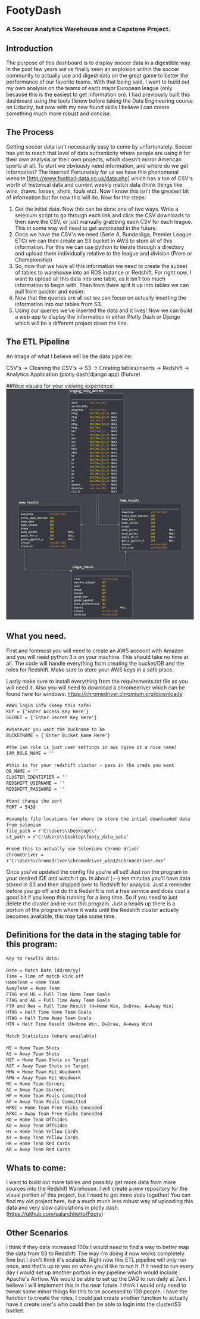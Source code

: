 # FootyDash

### A Soccer Analytics Warehouse and a Capstone Project.

## Introduction
The purpose of this dashboard is to display soccer data in a digestible way. In the past few years we've finally seen an explosion within the soccer community to actually use and digest data on the great game to better the performance of our favorite teams. With that being said, I want to build out my own analysis on the teams of each major European league (only because this is the easiest to get information on). I had previously built this dashboard using the tools I knew before taking the Data Engineering course on Udacity, but now with my new found skills I believe I can create something much more robust and concise. 

## The Process 
Getting soccer data isn't necessarily easy to come by unfortunately. Soccer has yet to reach that level of data authenticity where people are using it for their own analysis or their own projects, which doesn't mirror American sports at all. To start we obviously need information, and where do we get information? The internet! Fortunately for us we have this phenomenal website [http://www.football-data.co.uk/data.php] which has a ton of CSV's worth of historical data and current weekly match data (think things like wins, draws. losses, shots, fouls etc). Now I know this isn't the greatest bit of information but for now this will do. Now for the steps:

1. Get the initial data. Now this can be done one of two ways. Write a selenium script to go through each link and click the CSV downloads to then save the CSV, or just manually grabbing each CSV for each league. This in some way will need to get automated in the future.
2. Once we have the CSV's we need (Serie A, Bundesliga, Premier League ETC) we can then create an S3 bucket in AWS to store all of this information. For this we can use python to iterate through a directory and upload them individually relative to the league and division (Prem or Championship)
3. So, now that we have all this information we need to create the subset of tables to warehouse into an RDS instance or Redshift. For right now, I want to upload all this data into one table, as it isn't too much information to begin with. Then from there split it up into tables we can pull from quicker and easier. 
4. Now that the queries are all set we can focus on actually inserting the information into our tables from S3. 
6. Using our queries we've inserted the data and it lives! Now we can build a web app to display the information in either Plotly Dash or Django which will be a different project down the line. 

## The ETL Pipeline
An Image of what I believe will be the data pipeline:

CSV's -> Cleaning the CSV's -> S3 -> Creating tables/inserts -> Redshift -> Analytics Application (plotly dash/django app) (Future)


##Nice visuals for your viewing experience:
![Tables in Redshift](footy_tables.PNG)



## What you need.
First and foremost you will need to create an AWS account with Amazon and you will need python 3.x on your machine. This should take no time at all. 
The code will handle everything from creating the bucket/DB and the roles for Redshift. 
Make sure to store your AWS keys in a safe place.

Lastly make sure to install everything from the requirements.txt file as you will need it. 
Also you will need to download a chromedriver which can be found here for windows: https://chromedriver.chromium.org/downloads

    #AWS login info (keep this safe)
    KEY = {'Enter Access Key Here'}
    SECRET = {'Enter Secret Key Here'}
    
    #whatever you want the buckname to be 
    BUCKETNAME = {'Enter Bucket Name Here'}
    
    #the iam role is just user settings in aws (give it a nice name)
    IAM_ROLE_NAME = ''
    
    #this is for your redshift cluster - pass in the creds you want
    DB_NAME = ''
    CLUSTER_IDENTIFIER = ''
    REDSHIFT_USERNAME = ''
    REDSHIFT_PASSWORD = ''
    
    #dont change the port
    PORT = 5439 
    
    #example file locations for where to store the intial downloaded data from selenium
    file_path = r'C:\Users\\Desktop\\'
    s3_path = r'C:\Users\\Desktop\footy_data_sets'
    
    #need this to actually use Seleniums chrome driver
    chromeDriver = r'C:\Users\chromedriver\chromedriver_win32\chromedriver.exe'
    
Once you've updated the config file you're all set! Just run the program in your desired IDE and watch it go. In about (+-) ten
minutes you'll have data stored in S3 and then shipped over to Redshift for analysis. Just a reminder before you go off and do this
Redshift is not a free service and does cost a good bit if you keep this running for a long time. So if you need to just
delete the cluster and re-run this program. Just a heads up there is a portion of the program where it waits until
the Redshift cluster actually becomes available, this may take some time. 

## Definitions for the data in the staging table for this program:
    Key to results data:
    
    Date = Match Date (dd/mm/yy)
    Time = Time of match kick off
    HomeTeam = Home Team
    AwayTeam = Away Team
    FTHG and HG = Full Time Home Team Goals
    FTAG and AG = Full Time Away Team Goals
    FTR and Res = Full Time Result (H=Home Win, D=Draw, A=Away Win)
    HTHG = Half Time Home Team Goals
    HTAG = Half Time Away Team Goals
    HTR = Half Time Result (H=Home Win, D=Draw, A=Away Win)
    
    Match Statistics (where available)
    
    HS = Home Team Shots
    AS = Away Team Shots
    HST = Home Team Shots on Target
    AST = Away Team Shots on Target
    HHW = Home Team Hit Woodwork
    AHW = Away Team Hit Woodwork
    HC = Home Team Corners
    AC = Away Team Corners
    HF = Home Team Fouls Committed
    AF = Away Team Fouls Committed
    HFKC = Home Team Free Kicks Conceded
    AFKC = Away Team Free Kicks Conceded
    HO = Home Team Offsides
    AO = Away Team Offsides
    HY = Home Team Yellow Cards
    AY = Away Team Yellow Cards
    HR = Home Team Red Cards
    AR = Away Team Red Cards
    
## Whats to come:
I want to build out more tables and possibly get more data from more sources into the Redshift Warehouse. I will 
create a new repository for the visual portion of this project, but I need to get more stats together! You can find my 
old project here, but a much much less robust way of uploading this data and very slow calculations in plotly dash. 
(https://github.com/salarchitetto/Footy)

## Other Scenarios
I think if they data increased 100x I would need to find a way to better map the data from S3 to Redshift. 
The way i'm doing it now works completely fine but I don't think it's scalable. Right now this ETL pipeline will 
only run once, and that's up to you on when you'd like to run it. If it need to run every day I would set up 
another portion in my pipeline which would include Apache's Airflow. We would be able to set up the DAG to run daily
at 7am. I believe I will implement this in the near future. I think I would only need to tweak some minor things 
for this to be accessed to 100 people. I have the function to create the roles, I could just create another function to
actually have it create user's who could then be able to login into the cluster/S3 bucket. 
